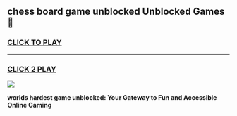 
## chess board game unblocked Unblocked Games👋
<h3>
<a href="https://premium.freeplayer.one?title=chess_board_game_unblocked&ref=16F">CLICK TO PLAY</a></h3>
<hr>

<h3>
<a href="https://premium.freeplayer.one?title=chess_board_game_unblocked&ref=16F">CLICK 2 PLAY</a>
  
</h3>

<a href="https://premium.freeplayer.one?title=chess_board_game_unblocked&ref=16F/"><img src="https://clearcache.store/games.png"></a>


**worlds hardest game unblocked: Your Gateway to Fun and Accessible Online Gaming**
